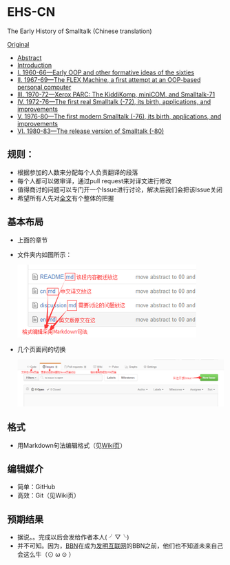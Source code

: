 # EHS-CN

The Early History of Smalltalk (Chinese translation)

[Original](https://github.com/steam-maker/EarlyHistoryOfSmalltalk)

- [Abstract](00)
- [Introduction](01)
- [I. 1960-66—Early OOP and other formative ideas of the sixties](02)
- [II. 1967-69—The FLEX Machine, a first attempt at an OOP-based personal computer](03)
- [III. 1970-72—Xerox PARC: The KiddiKomp, miniCOM, and Smalltalk-71](04)
- [IV. 1972-76—The first real Smalltalk (-72), its birth, applications, and improvements](05)
- [V. 1976-80—The first modern Smalltalk (-76), its birth, applications, and improvements](06)
- [VI. 1980-83—The release version of Smalltalk (-80)](07)

## 规则：
* 根据参加的人数来分配每个人负责翻译的段落
* 每个人都可以做审译，通过pull request来对译文进行修改
* 值得商讨的问题可以专门开一个Issue进行讨论，解决后我们会把该Issue关闭
* 希望所有人先对[全文](http://worrydream.com/EarlyHistoryOfSmalltalk)有个整体的把握

## 基本布局
* 上面的章节
* 文件夹内如图所示：
  
  ![1](pictures/1.png)

* 几个页面间的切换

  ![2](pictures/2.png)
  
## 格式
* 用Markdown句法编辑格式（见[Wiki页](https://github.com/steam-maker/EHS-CN/wiki)）

## 编辑媒介
* 简单：GitHub
* 高效：Git（见Wiki页）

## 预期结果
* 据说。。完成以后会发给作者本人( ╯▽╰)
* 并不可知。因为，[BBN](https://en.wikipedia.org/wiki/BBN_Technologies)在成为[发明互联网](https://monoskop.org/images/e/ee/Hafner_Katie_Lyon_Matthew_Where_Wizards_Stay_Up_Late_The_Origins_Of_The_Internet.pdf)的BBN之前，他们也不知道未来自己会这么牛（⊙ ω ⊙ ）
